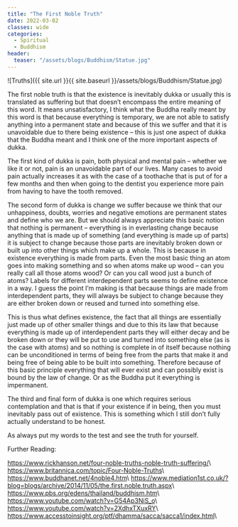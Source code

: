 ```yaml
---
title: "The First Noble Truth"
date: 2022-03-02
classes: wide
categories:
  - Spiritual 
  - Buddhism
header:
  teaser: "/assets/blogs/Buddhism/Statue.jpg"
---
```


![Truths]({{ site.url }}{{ site.baseurl }}/assets/blogs/Buddhism/Statue.jpg)

The first noble truth is that the existence is inevitably dukka or usually this is translated as suffering but that doesn’t encompass the entire meaning of this word. It means unsatisfactory, I think what the Buddha really meant by this word is that because everything is temporary, we are not able to satisfy anything into a permanent state and because of this we suffer and that it is unavoidable due to there being existence – this is just one aspect of dukka that the Buddha meant and I think one of the more important aspects of dukka. 

The first kind of dukka is pain, both physical and mental pain – whether we like it or not, pain is an unavoidable part of our lives. Many cases to avoid pain actually increases it as with the case of a toothache that is put of for a few months and then when going to the dentist you experience more pain from having to have the tooth removed.

The second form of dukka is change we suffer because we think that our unhappiness, doubts, worries and negative emotions are permanent states and define who we are. But we should always appreciate this basic notion that nothing is permanent – everything is in everlasting change because anything that is made up of something (and everything is made up of parts) it is subject to change because those parts are inevitably broken down or built up into other things which make up a whole. This is because in existence everything is made from parts. Even the most basic thing an atom goes into making something and so when atoms make up wood – can you really call all those atoms wood? Or can you call wood just a bunch of atoms? Labels for different interdependent parts seems to define existence in a way. I guess the point I’m making is that because things are made from interdependent parts, they will always be subject to change because they are either broken down or reused and turned into something else. 

This is thus what defines existence, the fact that all things are essentially just made up of other smaller things and due to this its law that because everything is made up of interdependent parts they will either decay and be broken down or they will be put to use and turned into something else (as is the case with atoms) and so nothing is complete in of itself because nothing can be unconditioned in terms of being free from the parts that make it and being free of being able to be built into something. Therefore because of this basic principle everything that will ever exist and can possibly exist is bound by the law of change. Or as the Buddha put it everything is impermanent. 

The third and final form of dukka is one which requires serious contemplation and that is that if your existence if in being, then you must inevitably pass out of existence. This is something which I still don’t fully actually understand to be honest. 

As always put my words to the test and see the truth for yourself.


Further Reading:

<https://www.rickhanson.net/four-noble-truths-noble-truth-suffering/>\\
<https://www.britannica.com/topic/Four-Noble-Truths>\\
<https://www.buddhanet.net/4noble4.htm>\\
<https://www.mediation1st.co.uk/?blog=blogs/archive/2014/11/05/the.first.noble.truth.aspx>\\
<https://www.pbs.org/edens/thailand/buddhism.htm>\\
<https://www.youtube.com/watch?v=G54Ap3NiS_o>\\
<https://www.youtube.com/watch?v=2XdhxTXuxRY>\\
<https://www.accesstoinsight.org/ptf/dhamma/sacca/sacca1/index.html>\\



